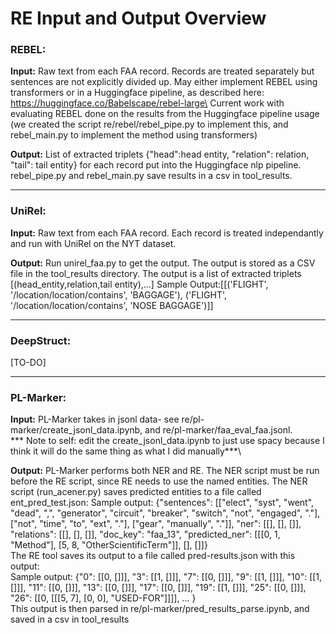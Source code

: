 # RE Input and Output Overview

### REBEL:

**Input:** Raw text from each FAA record. Records are treated separately but sentences are not explicitly divided up.
May either implement REBEL using transformers or in a Huggingface pipeline, as described here: https://huggingface.co/Babelscape/rebel-large\
Current work with evaluating REBEL done on the results from the Huggingface pipeline usage (we created the script re/rebel/rebel_pipe.py to implement this, and rebel_main.py to implement the method using transformers)

**Output:** List of extracted triplets {"head":head entity, "relation": relation, "tail": tail entity} for each record put into the Huggingface nlp pipeline. rebel_pipe.py and rebel_main.py save results in a csv in tool_results.

---

### UniRel:

**Input:** Raw text from each FAA record. Each record is treated independantly and run with UniRel on the NYT dataset.

**Output:** Run unirel_faa.py to get the output. The output is stored as a CSV file in the tool_results directory. The output is a list of extracted triplets [(head_entity,relation,tail entity),...]
Sample Output:[[('FLIGHT', '/location/location/contains', 'BAGGAGE'), ('FLIGHT', '/location/location/contains', 'NOSE BAGGAGE')]]

---

### DeepStruct:

[TO-DO]

---

### PL-Marker:

**Input:** PL-Marker takes in jsonl data- see re/pl-marker/create_jsonl_data.ipynb, and re/pl-marker/faa_eval_faa.jsonl.\
*** Note to self: edit the create_jsonl_data.ipynb to just use spacy because I think it will do the same thing as what I did manually***\

**Output:** PL-Marker performs both NER and RE. The NER script must be run before the RE script, since RE needs to use the named entities. The NER script (run_acener.py) saves predicted entities to a file called ent_pred_test.json:
Sample output: {"sentences": [["elect", "syst", "went", "dead", ",", "generator", "circuit", "breaker", "switch", "not", "engaged", "."], ["not", "time", "to", "ext", "."], ["gear", "manually", "."]], "ner": [[], [], []], "relations": [[], [], []], "doc_key": "faa_13", "predicted_ner": [[[0, 1, "Method"], [5, 8, "OtherScientificTerm"]], [], []]}\
The RE tool saves its output to a file called pred-results.json with this output:\
Sample output: {"0": [[0, []]], "3": [[1, []]], "7": [[0, []]], "9": [[1, []]], "10": [[1, []]], "11": [[0, []]], "13": [[0, []]], "17": [[0, []]], "19": [[1, []]], "25": [[0, []]], "26": [[0, [[[5, 7], [0, 0], "USED-FOR"]]]], ... }\
This output is then parsed in re/pl-marker/pred_results_parse.ipynb, and saved in a csv in tool_results
